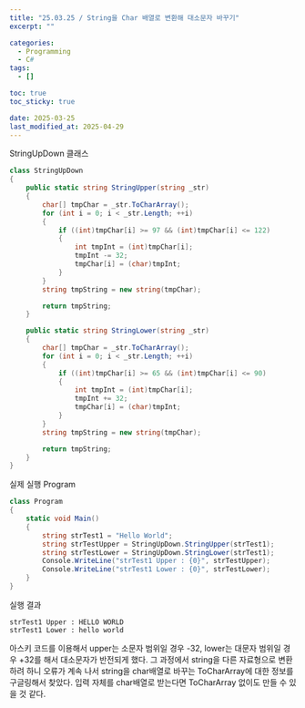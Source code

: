 ```yaml
---
title: "25.03.25 / String을 Char 배열로 변환해 대소문자 바꾸기"
excerpt: ""

categories:
  - Programming
  - C#
tags:
  - []

toc: true
toc_sticky: true

date: 2025-03-25
last_modified_at: 2025-04-29
---
```


StringUpDown 클래스

```csharp
class StringUpDown
{
    public static string StringUpper(string _str)
    {
        char[] tmpChar = _str.ToCharArray();
        for (int i = 0; i < _str.Length; ++i)
        {
            if ((int)tmpChar[i] >= 97 && (int)tmpChar[i] <= 122)
            {
                int tmpInt = (int)tmpChar[i];
                tmpInt -= 32;
                tmpChar[i] = (char)tmpInt;
            }
        }
        string tmpString = new string(tmpChar);

        return tmpString;
    }

    public static string StringLower(string _str)
    {
        char[] tmpChar = _str.ToCharArray();
        for (int i = 0; i < _str.Length; ++i)
        {
            if ((int)tmpChar[i] >= 65 && (int)tmpChar[i] <= 90)
            {
                int tmpInt = (int)tmpChar[i];
                tmpInt += 32;
                tmpChar[i] = (char)tmpInt;
            }
        }
        string tmpString = new string(tmpChar);

        return tmpString;
    }
}
```

실제 실행 Program

```csharp
class Program
{
    static void Main()
    {
    	string strTest1 = "Hello World";
        string strTestUpper = StringUpDown.StringUpper(strTest1);
        string strTestLower = StringUpDown.StringLower(strTest1);
        Console.WriteLine("strTest1 Upper : {0}", strTestUpper);
        Console.WriteLine("strTest1 Lower : {0}", strTestLower);
    }
}
```

실행 결과

```text
strTest1 Upper : HELLO WORLD
strTest1 Lower : hello world
```

아스키 코드를 이용해서 upper는 소문자 범위일 경우 -32, lower는 대문자 범위일 경우 +32를 해서 대소문자가 반전되게 했다. 그 과정에서 string을 다른 자료형으로 변환하려 하니 오류가 계속 나서 string을 char배열로 바꾸는 ToCharArray에 대한 정보를 구글링해서 찾았다. 입력 자체를 char배열로 받는다면 ToCharArray 없이도 만들 수 있을 것 같다.
